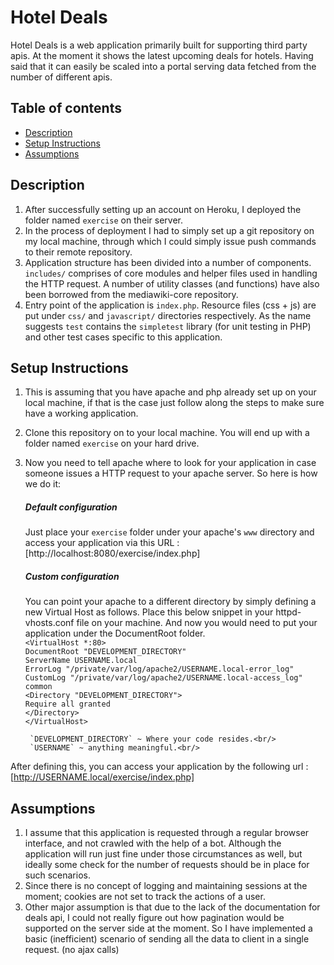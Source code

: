 # Hotel Deals
Hotel Deals is a web application primarily built for supporting third party apis. At the moment it shows the latest upcoming deals for hotels. Having said that it can easily be scaled into a portal serving data fetched from the number of different apis.

## Table of contents 
* [Description](#description)
* [Setup Instructions](#setup)
* [Assumptions](#assumptions)

## Description
1. After successfully setting up an account on Heroku, I deployed the folder named `exercise` on their server.
2. In the process of deployment I had to simply set up a git repository on my local machine, through which I could simply issue push commands to their remote repository.
3. Application structure has been divided into a number of components. `includes/` comprises of core modules and helper files used in handling the HTTP request. A number of utility classes (and functions) have also been borrowed from the mediawiki-core repository.
4. Entry point of the application is `index.php`. Resource files (css + js) are put under `css/` and `javascript/` directories respectively. As the name suggests `test` contains the `simpletest` library (for unit testing in PHP) and other test cases specific to this application.

## Setup Instructions
1. This is assuming that you have apache and php already set up on your local machine, if that is the case just follow along the steps to make sure have a working application.
2. Clone this repository on to your local machine. You will end up with a folder named `exercise` on your hard drive.
3. Now you need to tell apache where to look for your application in case someone issues a HTTP request to your apache server. So here is how we do it:

    ##### Default configuration 
    Just place your `exercise` folder under your apache's `www` directory and access your application via this URL :
    [http://localhost:8080/exercise/index.php]
        
    ##### Custom configuration 
    You can point your apache to a different directory by simply defining a new Virtual Host as follows. Place this below snippet in your httpd-vhosts.conf file on your machine. And now you would need to put your application under the DocumentRoot folder.<br/>
        `<VirtualHost *:80>`                                                                 
            `DocumentRoot "DEVELOPMENT_DIRECTORY"`                                       
            `ServerName USERNAME.local`                                                        
            `ErrorLog "/private/var/log/apache2/USERNAME.local-error_log"`                     
            `CustomLog "/private/var/log/apache2/USERNAME.local-access_log" common`            
            `<Directory "DEVELOPMENT_DIRECTORY">`                                      
                `Require all granted`                                                        
            `</Directory>`                                                                   
        `</VirtualHost>`

        `DEVELOPMENT_DIRECTORY` ~ Where your code resides.<br/>
        `USERNAME` ~ anything meaningful.<br/>
After defining this, you can access your application by the following url :                                 [http://USERNAME.local/exercise/index.php]

## Assumptions
1. I assume that this application is requested through a regular browser interface, and not crawled with the help of a bot. Although the application will run just fine under those circumstances as well, but ideally some check for the number of requests should be in place for such scenarios.
2. Since there is no concept of logging and maintaining sessions at the moment; cookies are not set to track the actions of a user.
3. Other major assumption is that due to the lack of the documentation for deals api, I could not really figure out how pagination would be supported on the server side at the moment. So I have implemented a basic (inefficient) scenario of sending all the data to client in a single request. (no ajax calls)
